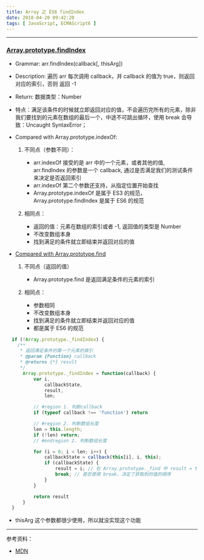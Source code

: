 ```yaml
---
title: Array 之 ES6 findIndex
date: 2018-04-20 09:42:20
tags: [ JavaScript, ECMAScript6 ]
---
```


-----
### [Array.prototype.findIndex](https://developer.mozilla.org/zh-CN/docs/Web/JavaScript/Reference/Global_Objects/Array/findIndex)
  * Grammar: arr.findIndex(callback[, thisArg])
  * Description: 遍历 arr 每次调用 callback，并 callback 的值为 true，则返回对应的索引，否则 返回 -1
  * Return: 数据类型：Number
  * 特点：满足该条件的时候就立即返回对应的值，不会遍历完所有的元素，除非我们要找到的元素在数组的最后一个，中途不可跳出循环，使用 break 会导致：Uncaught SyntaxError；

  * Compared with Array.prototype.indexOf:
    1. 不同点（参数不同）：
          * arr.indexOf 接受的是 arr 中的一个元素，或者其他的值, arr.findIndex 的参数是一个 callback, 通过是否满足我们的测试条件来决定是否返回索引
          * arr.indexOf 第二个参数还支持，从指定位置开始查找
          * Array.prototype.indexOf 是属于 ES3 的规范，Array.prototype.findIndex 是属于 ES6 的规范

    2. 相同点：
          * 返回的值：元素在数组的索引或者 -1, 返回值的类型是 Number
          * 不改变数组本身
          * 找到满足的条件就立即结束并返回对应的值

  * [Compared with Array.prototype.find](https://www.pengjiandry.com/2018/07/09/Array%20%E4%B9%8B%20ES6%20find/)
    1. 不同点（返回的值）
          * Array.prototype.find 是返回满足条件的元素的索引

    2. 相同点：
          * 参数相同
          * 不改变数组本身
          * 找到满足的条件就立即结束并返回对应的值    
          * 都是属于 ES6 的规范

```js
  if (!Array.prototype._findIndex) {
    /**
     * 返回满足条件的第一个元素的索引
     * @param {Function} callback
     * @returns {*} result
     */
      Array.prototype._findIndex = function(callback) {
          var i,
              callbackState,
              result,
              len;

          // #region 1. 判断callback
          if (typeof callback !== 'function') return

          // #region 2. 判断数组长度
          len = this.length;
          if (!len) return;
          // #endregion 2. 判断数组长度

          for (i = 0; i < len; i++) {
              callbackState = callback(this[i], i, this);
              if (callbackState) {
                  result = i; // 在 Array.prototype._find 中 result = this[i]
                  break; // 是否使用 break，决定了获取到的值的顺序
              }
          }

          return result
      }
  }
```
  * thisArg 这个参数都很少使用，所以就没实现这个功能

-----
参考资料：

  * [MDN](https://developer.mozilla.org/zh-CN/docs/Web/JavaScript/Typed_arrays)
